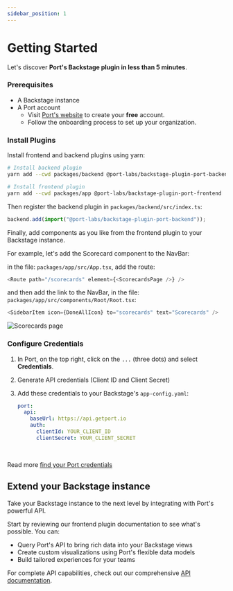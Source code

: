 ```yaml
---
sidebar_position: 1
---
```


# Getting Started

Let's discover **Port's Backstage plugin in less than 5 minutes**.

### Prerequisites

- A Backstage instance
- A Port account
  - Visit [Port's website](https://www.getport.io) to create your **free** account.
  - Follow the onboarding process to set up your organization.

### Install Plugins

Install frontend and backend plugins using yarn:

```bash
# Install backend plugin
yarn add --cwd packages/backend @port-labs/backstage-plugin-port-backend

# Install frontend plugin
yarn add --cwd packages/app @port-labs/backstage-plugin-port-frontend
```

Then register the backend plugin in `packages/backend/src/index.ts`:

```typescript
backend.add(import("@port-labs/backstage-plugin-port-backend"));
```

Finally, add components as you like from the frontend plugin to your Backstage instance.

For example, let's add the Scorecard component to the NavBar:

in the file: `packages/app/src/App.tsx`, add the route:

```typescript
<Route path="/scorecards" element={<ScorecardsPage />} />
```

and then add the link to the NavBar, in the file: `packages/app/src/components/Root/Root.tsx`:

```typescript
<SidebarItem icon={DoneAllIcon} to="scorecards" text="Scorecards" />
```

![Scorecards page](/img/scorecards.png)

### Configure Credentials

1. In Port, on the top right, click on the `...` (three dots) and select **Credentials**.
2. Generate API credentials (Client ID and Client Secret)
3. Add these credentials to your Backstage's `app-config.yaml`:

   ```yaml
   port:
     api:
       baseUrl: https://api.getport.io
       auth:
         clientId: YOUR_CLIENT_ID
         clientSecret: YOUR_CLIENT_SECRET
   ```

<br />

Read more [find your Port credentials](https://docs.getport.io/build-your-software-catalog/custom-integration/api/#find-your-port-credentials)

## Extend your Backstage instance

Take your Backstage instance to the next level by integrating with Port's powerful API.

Start by reviewing our frontend plugin documentation to see what's possible. You can:

- Query Port's API to bring rich data into your Backstage views
- Create custom visualizations using Port's flexible data models
- Build tailored experiences for your teams

For complete API capabilities, check out our comprehensive [API documentation](https://docs.getport.io/api-reference/port-api).
